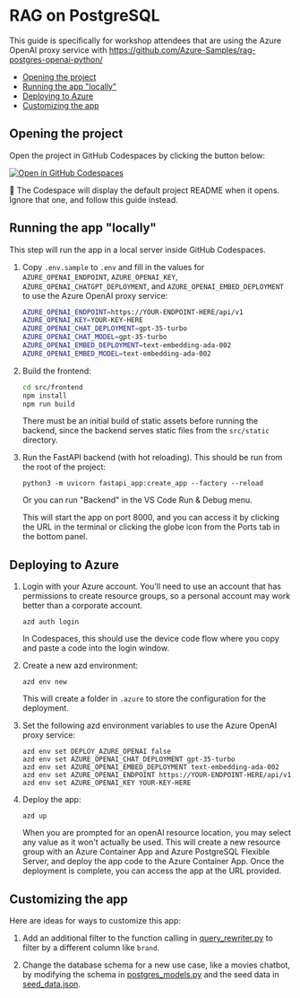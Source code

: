 
# RAG on PostgreSQL

This guide is specifically for workshop attendees that are using the Azure OpenAI proxy service
with https://github.com/Azure-Samples/rag-postgres-openai-python/

* [Opening the project](#opening-the-project)
* [Running the app "locally"](#running-the-app-locally)
* [Deploying to Azure](#deploying-to-azure)
* [Customizing the app](#customizing-the-app)

## Opening the project

Open the project in GitHub Codespaces by clicking the button below:

[![Open in GitHub Codespaces](https://github.com/codespaces/badge.svg)](https://github.com/codespaces/new/Azure-Samples/rag-postgres-openai-python)

👀 The Codespace will display the default project README when it opens. Ignore that one, and follow this guide instead.

## Running the app "locally"

This step will run the app in a local server inside GitHub Codespaces.

1. Copy `.env.sample` to `.env` and fill in the values for `AZURE_OPENAI_ENDPOINT`, `AZURE_OPENAI_KEY`,  `AZURE_OPENAI_CHATGPT_DEPLOYMENT`, and `AZURE_OPENAI_EMBED_DEPLOYMENT` to use the Azure OpenAI proxy service:

    ```bash
    AZURE_OPENAI_ENDPOINT=https://YOUR-ENDPOINT-HERE/api/v1
    AZURE_OPENAI_KEY=YOUR-KEY-HERE
    AZURE_OPENAI_CHAT_DEPLOYMENT=gpt-35-turbo
    AZURE_OPENAI_CHAT_MODEL=gpt-35-turbo
    AZURE_OPENAI_EMBED_DEPLOYMENT=text-embedding-ada-002
    AZURE_OPENAI_EMBED_MODEL=text-embedding-ada-002
    ```

2. Build the frontend:

    ```bash
    cd src/frontend
    npm install
    npm run build
    ```

    There must be an initial build of static assets before running the backend, since the backend serves static files from the `src/static` directory.

3. Run the FastAPI backend (with hot reloading). This should be run from the root of the project:

    ```shell
    python3 -m uvicorn fastapi_app:create_app --factory --reload
    ```

    Or you can run "Backend" in the VS Code Run & Debug menu.

    This will start the app on port 8000, and you can access it by clicking the URL in the terminal or clicking the globe icon from the Ports tab in the bottom panel.

## Deploying to Azure

1. Login with your Azure account. You'll need to use an account that has permissions to create resource groups, so a personal account may work better than a corporate account.

    ```shell
    azd auth login
    ```

    In Codespaces, this should use the device code flow where you copy and paste a code into the login window.

2. Create a new azd environment:

    ```shell
    azd env new
    ```

    This will create a folder in `.azure` to store the configuration for the deployment.

3. Set the following azd environment variables to use the Azure OpenAI proxy service:

    ```shell
    azd env set DEPLOY_AZURE_OPENAI false
    azd env set AZURE_OPENAI_CHAT_DEPLOYMENT gpt-35-turbo
    azd env set AZURE_OPENAI_EMBED_DEPLOYMENT text-embedding-ada-002
    azd env set AZURE_OPENAI_ENDPOINT https://YOUR-ENDPOINT-HERE/api/v1
    azd env set AZURE_OPENAI_KEY YOUR-KEY-HERE
    ```

4. Deploy the app:

    ```shell
    azd up
    ```

    When you are prompted for an openAI resource location, you may select any value as it won't actually be used.
    This will create a new resource group with an Azure Container App and Azure PostgreSQL Flexible Server,
    and deploy the app code to the Azure Container App.
    Once the deployment is complete, you can access the app at the URL provided.

## Customizing the app

Here are ideas for ways to customize this app:

1. Add an additional filter to the function calling in [query_rewriter.py](https://github.com/Azure-Samples/rag-postgres-openai-python/blob/main/src/fastapi_app/query_rewriter.py) to filter by a different column like `brand`.

2. Change the database schema for a new use case, like a movies chatbot, by modifying the schema in [postgres_models.py](https://github.com/Azure-Samples/rag-postgres-openai-python/blob/main/src/fastapi_app/postgres_models.py) and the seed data in [seed_data.json](https://github.com/Azure-Samples/rag-postgres-openai-python/blob/main/src/fastapi_app/seed_data.json).
